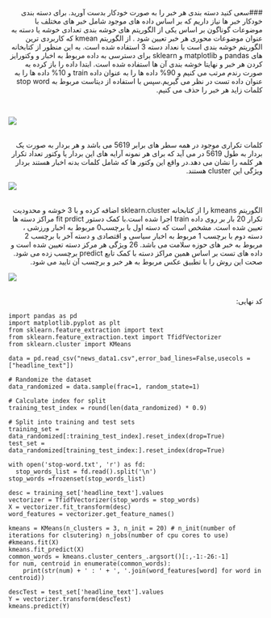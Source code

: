<div dir="rtl">
  
  ###سعی کنید دسته بندی هر خبر را به صورت خودکار بدست آورید.
	برای دسته بندی خودکار خبر ها نیاز داریم که بر اساس داده های موجود شامل خبر های مختلف با موضوعات گوناگون بر اساس یکی از الگوریتم های خوشه بندی تعدادی خوشه یا دسته به عنوان موضوعات محوری هر خبر تعیین شود . از الگوریتم kmean که کاربردی ترین الگوریتم خوشه بندی است با نعداد دسته 3 استفاده شده است.
	به این منظور از کتابخانه های pandas و matplotlib و sklearn برای دسترسی به داده مربوط به اخبار و وکتورایز کردن هر خبر و نهایتا خوشه بندی آن ها استفاده شده است.
	ابتدا داده را باز کرده به صورت رندم مرتب می کنیم و 90% داده ها را به عنوان داده train و 10% داده ها را به عنوان داده تست در نظر می گیریم.سپس با استفاده از دیتاست مربوط به stop word کلمات زاید هر خبر را حذف می کنیم.
</div>
<br/>
  
  ![](https://github.com/semnan-university-ai/machine-learning-class/blob/main/excersiecs/mahyaghlmrz/28/image/1.jpeg)
  
<br/>
<div dir="rtl">
	کلمات تکراری موجود در همه سطر های برابر 5619  می باشد و هر بردار به صورت یک بردار به طول 5619 در می آید که برای هر نمونه آرایه های این بردار یا وکتور تعداد تکرار هر کلمه را نشان می دهد.در واقع این وکتور ها که شامل کلمات بدنه اخبار هستند بردار ویژگی این cluster هستند.
</div>  

  ![](https://github.com/semnan-university-ai/machine-learning-class/blob/main/excersiecs/mahyaghlmrz/28/image/2.jpeg)
  
<br/>
<div dir="rtl">
	الگوریتم kmeans را از کتابخانه sklearn.cluster اضافه کرده و با 3 خوشه و محدودیت تکرار 20 بار بر روی داده train اجرا شده است.با کمک دستور fit prdict مراکز دسته ها تعیین شده است. مشخص است که دسته اول با برچسب0 مربوط به اخبار ورزشی ، دسته دوم با برچسب 1 مربوط به اخبار سیاسی و اقتصادی و دسته آخر با برچسب 2 مربوط به خبر های حوزه سلامت می باشد. 26 ویژگی  هر مرکز دسته تعیین شده است و داده های تست بر اساس همین مراکز دسته با کمک تابع predict برچسب زده می شود.
	صحت این روش را با تطبیق عکس مربوط به هر خبر و برچسب آن تایید می شود.
</div>
  
  ![](https://github.com/semnan-university-ai/machine-learning-class/blob/main/excersiecs/mahyaghlmrz/28/image/3.jpeg)
  
<br/>
<div dir="rtl">
  کد نهایی:
</div>

```
import pandas as pd 
import matplotlib.pyplot as plt
from sklearn.feature_extraction import text
from sklearn.feature_extraction.text import TfidfVectorizer
from sklearn.cluster import KMeans

data = pd.read_csv("news_data1.csv",error_bad_lines=False,usecols =["headline_text"])

# Randomize the dataset
data_randomized = data.sample(frac=1, random_state=1)

# Calculate index for split
training_test_index = round(len(data_randomized) * 0.9)

# Split into training and test sets
training_set = data_randomized[:training_test_index].reset_index(drop=True)
test_set = data_randomized[training_test_index:].reset_index(drop=True)

with open('stop-word.txt', 'r') as fd:
  stop_words_list = fd.read().split('\n') 
stop_words =frozenset(stop_words_list)

desc = training_set['headline_text'].values
vectorizer = TfidfVectorizer(stop_words = stop_words)
X = vectorizer.fit_transform(desc)
word_features = vectorizer.get_feature_names()

kmeans = KMeans(n_clusters = 3, n_init = 20) # n_init(number of iterations for clsutering) n_jobs(number of cpu cores to use)
#kmeans.fit(X)
kmeans.fit_predict(X)
common_words = kmeans.cluster_centers_.argsort()[:,-1:-26:-1]
for num, centroid in enumerate(common_words):
    print(str(num) + ' : ' + ', '.join(word_features[word] for word in centroid))

descTest = test_set['headline_text'].values
Y = vectorizer.transform(descTest)
kmeans.predict(Y)

```

  
  </div>
